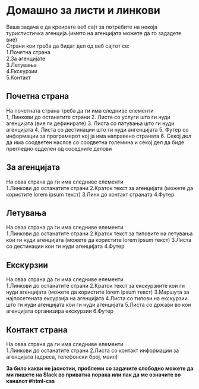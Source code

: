 # Домашно за листи и линкови

Ваша задача е да креирате веб сајт за потребите на некоја туристистичка агенција.(името на агенцијата можете да го зададете вие)<br>
Страни кои треба да бидат дел од веб сајтот се: <br>
  1.Почетна страна<br>
  2.За агенцијате<br>
  3.Летувања<br>
  4.Екскурзии<br>
  5.Контакт <br>
  
  
## Почетна страна
На почетната страна треба да ги има следниве елементи<br>
  1, Линкови до останатите страни
  2. Листа со услуги што ги нуди агенцијата (вие ги дефинирате)
  3. Листа со патувања што ги нуди агенцијата
  4. Листа со дестинации што ги нуди ангенцијата
  5. Футер со информации за програмерот кој ја има направено страната
  6. Секој дел да има соодветен наслов со соодветна големина и секој дел да биде прегледно одделен од соседните делови


## За агенцијата
На оваа страна да ги има следниве елементи  
  1.Линкови до останатите страни
  2.Краток текст за агенцијата (можете да користите lorem ipsum текст)
  3.Линк до контакт страната
  4.Футер
  
## Летувања
На оваа страна да ги има следниве елементи  
  1.Линкови до останатите страни
  2.Краток текст за типовите на летувања кои ги нуди агенцијата (можете да користите lorem ipsum текст)
  3.Листа со дестинации кои ги нуди агенцијата
  4.Футер
  
## Екскурзии
На оваа страна да ги има следниве елементи  
  1.Линкови до останатите страни
  2.Краток текст за екскурзиите кои ги нуди агенцијата (можете да користите lorem ipsum текст)
  3.Маршута за најпосетената ексурзија на агенцијата
  4.Листа со типови на екскурзии што ги нуди агенцијата кои ги нуди агенцијата
  5.Листа со држави во кои агенцијата организира екскурзии
  6.Футер
  
## Контакт страна
На оваа страна да ги има следниве елементи  
  1.Линкови до останатите страни
  2.Листа со контакт информации за агенцијата (адреса, телефонски број, маил)
  
  
 <b> За било какви не јаснотии, проблеми со задачите слободно можете да ми пишете на Slack во приватна порака или пак да ме означите во каналот #html-css </b>
  
